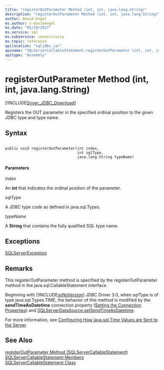 ```yaml
---
title: "registerOutParameter Method (int, int, java.lang.String)"
description: "registerOutParameter Method (int, int, java.lang.String)"
author: David-Engel
ms.author: v-davidengel
ms.date: "01/19/2017"
ms.service: sql
ms.subservice: connectivity
ms.topic: reference
apilocation: "sqljdbc.jar"
apiname: "SQLServerCallableStatement.registerOutParameter (int, int, java.lang.String)"
apitype: "Assembly"
---
```

# registerOutParameter Method (int, int, java.lang.String)
[!INCLUDE[Driver_JDBC_Download](../../../includes/driver_jdbc_download.md)]

  Registers the OUT parameter in the specified ordinal position to the given JDBC type and type name.  
  
## Syntax  
  
```  
  
public void registerOutParameter(int index,  
                                 int sqlType,  
                                 java.lang.String typeName)  
```  
  
#### Parameters  
 *index*  
  
 An **int** that indicates the ordinal position of the parameter.  
  
 *sqlType*  
  
 A JDBC type code as defined in java.sql.Types.  
  
 *typeName*  
  
 A **String** that contains the fully qualified SQL type name.  
  
## Exceptions  
 [SQLServerException](../../../connect/jdbc/reference/sqlserverexception-class.md)  
  
## Remarks  
 This registerOutParameter method is specified by the registerOutParameter method in the java.sql.CallableStatement interface.  
  
 Beginning with [!INCLUDE[ssNoVersion](../../../includes/ssnoversion-md.md)] JDBC Driver 3.0, when *sqlType* is of type java.sql.Types.TIME, the behavior of this method is modified by the **sendTimeAsDatetime** connection property ([Setting the Connection Properties](../../../connect/jdbc/setting-the-connection-properties.md)) and [SQLServerDataSource.setSendTimeAsDatetime](../../../connect/jdbc/reference/setsendtimeasdatetime-method-sqlserverdatasource.md).  
  
 For more information, see [Configuring How java.sql.Time Values are Sent to the Server](../../../connect/jdbc/configuring-how-java-sql-time-values-are-sent-to-the-server.md).  
  
## See Also  
 [registerOutParameter Method &#40;SQLServerCallableStatement&#41;](../../../connect/jdbc/reference/registeroutparameter-method-sqlservercallablestatement.md)   
 [SQLServerCallableStatement Members](../../../connect/jdbc/reference/sqlservercallablestatement-members.md)   
 [SQLServerCallableStatement Class](../../../connect/jdbc/reference/sqlservercallablestatement-class.md)  
  
  

